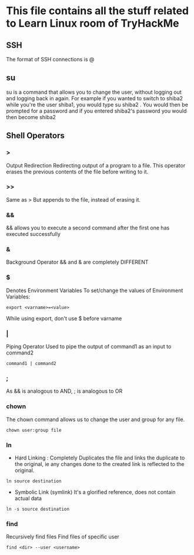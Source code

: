 # This file contains all the stuff related to Learn Linux room of TryHackMe

## SSH
The format of SSH connections is <user>@<host>

## su
su is a command that allows you to change the user, without logging out and logging back in again. For example if you wanted to switch to shiba2 while you're the user shiba1, you would type su shiba2 . You would then be prompted for a password and if you entered shiba2's password you would then become shiba2

## Shell Operators

### >
Output Redirection
Redirecting output of a program to a file.
This operator erases the previous contents of the file before writing to it.

### >>
Same as >
But appends to the file, instead of erasing it.

### &&
&& allows you to execute a second command after the first one has executed successfully

### &
Background Operator
&& and & are completely DIFFERENT

### $
Denotes Environment Variables
To set/change the values of Environment Variables:
```
export <varname>=<value>
```
While using export, don't use $ before varname

### |
Piping Operator
Used to pipe the output of command1 as an input to command2
```
command1 | command2
```

### ;
As && is analogous to AND, ; is analogous to OR

### chown
The chown command allows us to change the user and group for any file. 
```
chown user:group file
```

### ln
* Hard Linking : Completely Duplicates the file and links the duplicate to the original, ie any changes done to the created link is reflected to the original.

```
ln source destination
```
* Symbolic Link (symlink)
It's a glorified reference, does not contain actual data
```
ln -s source destination
```

### find
Recursively find files 
Find files of specific user
```
find <dir> --user <username>
```


